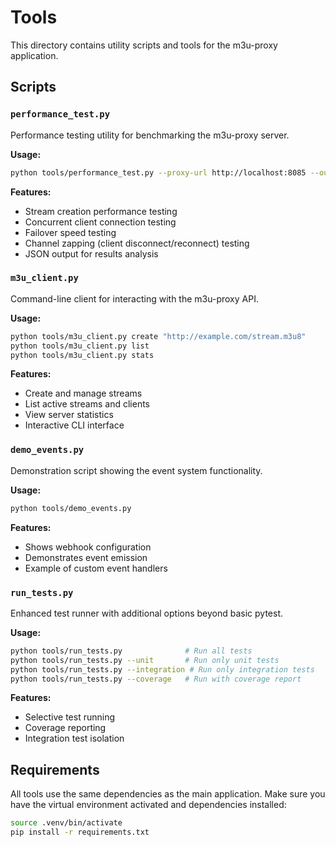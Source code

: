 # Tools

This directory contains utility scripts and tools for the m3u-proxy application.

## Scripts

### `performance_test.py`
Performance testing utility for benchmarking the m3u-proxy server.

**Usage:**
```bash
python tools/performance_test.py --proxy-url http://localhost:8085 --output results.json --verbose
```

**Features:**
- Stream creation performance testing
- Concurrent client connection testing
- Failover speed testing
- Channel zapping (client disconnect/reconnect) testing
- JSON output for results analysis

### `m3u_client.py`
Command-line client for interacting with the m3u-proxy API.

**Usage:**
```bash
python tools/m3u_client.py create "http://example.com/stream.m3u8"
python tools/m3u_client.py list
python tools/m3u_client.py stats
```

**Features:**
- Create and manage streams
- List active streams and clients
- View server statistics
- Interactive CLI interface

### `demo_events.py`
Demonstration script showing the event system functionality.

**Usage:**
```bash
python tools/demo_events.py
```

**Features:**
- Shows webhook configuration
- Demonstrates event emission
- Example of custom event handlers

### `run_tests.py`
Enhanced test runner with additional options beyond basic pytest.

**Usage:**
```bash
python tools/run_tests.py              # Run all tests
python tools/run_tests.py --unit       # Run only unit tests
python tools/run_tests.py --integration # Run only integration tests
python tools/run_tests.py --coverage   # Run with coverage report
```

**Features:**
- Selective test running
- Coverage reporting
- Integration test isolation

## Requirements

All tools use the same dependencies as the main application. Make sure you have the virtual environment activated and dependencies installed:

```bash
source .venv/bin/activate
pip install -r requirements.txt
```
